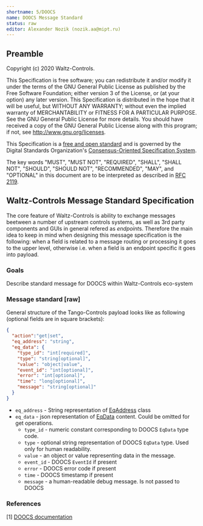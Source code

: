 ```yaml
---
shortname: 5/DOOCS
name: DOOCS Message Standard
status: raw
editor: Alexander Nozik (nozik.aa@mipt.ru)
---
```


## Preamble

Copyright (c) 2020 Waltz-Controls.

This Specification is free software; you can redistribute it and/or modify it under the terms of the GNU General Public License as published by the Free Software Foundation; either version 3 of the License, or (at your option) any later version. This Specification is distributed in the hope that it will be useful, but WITHOUT ANY WARRANTY; without even the implied warranty of MERCHANTABILITY or FITNESS FOR A PARTICULAR PURPOSE. See the GNU General Public License for more details. You should have received a copy of the GNU General Public License along with this program; if not, see <http://www.gnu.org/licenses>.

This Specification is a [free and open standard](http://www.digistan.org/open-standard:definition) and is governed by the Digital Standards Organization's [Consensus-Oriented Specification System](http://www.digistan.org/spec:1/COSS).

The key words "MUST", "MUST NOT", "REQUIRED", "SHALL", "SHALL NOT", "SHOULD", "SHOULD NOT", "RECOMMENDED", "MAY", and "OPTIONAL" in this document are to be interpreted as described in [RFC 2119](http://tools.ietf.org/html/rfc2119).

## Waltz-Controls Message Standard Specification

The core feature of Waltz-Controls is ability to exchange messages beetween a number of upstream controls systems, as well as 3rd party components and GUIs in general refered as *endpoint*s. Therefore the main idea to keep in mind when designing this message specification is the following: when a field is related to a message routing or processing it goes to the upper level, otherwise i.e. when a field is an endpoint specific it goes into payload.


### Goals

Describe standard message for DOOCS within Waltz-Controls eco-system

### Message standard \[raw\]

General structure of the Tango-Controls payload looks like as following (optional fields are in square brackets):

```json
{
  "action":"get|set",
  "eq_address": "string",
  "eq_data": {
    "type_id": "int[required]",
    "type": "string[optional]",
    "value": "object|value",
    "event_id": "int[optional]",
    "error": "int[optional]",
    "time": "long[optional]",
    "message": "string[optional]"
  }
}
```

* `eq_address` - String representation of [EqAddress](https://ttfinfo.desy.de/DOOCSWiki/Wiki.jsp?page=C%2B%2B%20Client%20Interface#section-C_2B_2B+Client+Interface-EqAdrClass) class
* `eq_data` - json representation of [EqData](https://ttfinfo.desy.de/DOOCSWiki/Wiki.jsp?page=C%2B%2B%20Client%20Interface#section-C_2B_2B+Client+Interface-EqDataClass) content. Could be omitted for get operations.
  * `type_id` - numeric constant corresponding to DOOCS `EqData` type code.
  * `type` - optional string representation of DOOCS `EqData` type. Used only for human readability.
  * `value` - an object or value representing data in the message.
  * `event_id` - DOOCS `EventId` if present
  * `error` - DOOCS error code if present
  * `time` - DOOCS timestamp if present
  * `message` - a human-readable debug message. Is not passed to DOOCS


### References

[1] [DOOCS documentation](https://ttfinfo.desy.de/DOOCSWiki/Wiki.jsp?page=DOOCS%20Wiki)

